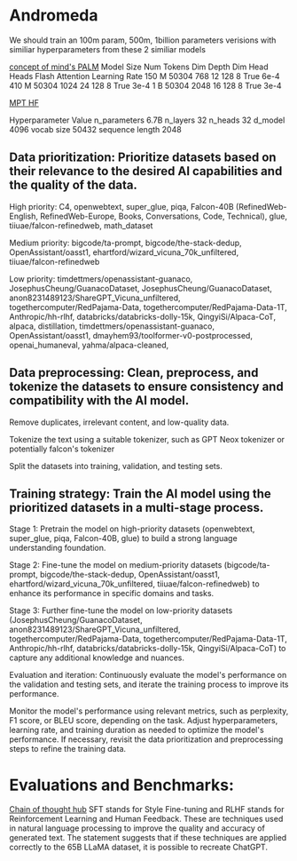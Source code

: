 #  Andromeda

We should train an 100m param, 500m, 1billion parameters verisions with similiar hyperparameters from these 2 similiar models

[concept of mind's PALM](https://github.com/conceptofmind/PaLM)
Model Size	Num Tokens	Dim	Depth	Dim Head	Heads	Flash Attention	Learning Rate
150 M	50304	768	12	128	8	True	6e-4
410 M	50304	1024	24	128	8	True	3e-4
1 B	50304	2048	16	128	8	True	3e-4


[MPT HF](https://huggingface.co/mosaicml/mpt-7b)

Hyperparameter	Value
n_parameters	6.7B
n_layers	32
n_heads	32
d_model	4096
vocab size	50432
sequence length	2048




## Data prioritization: Prioritize datasets based on their relevance to the desired AI capabilities and the quality of the data.

High priority: C4, openwebtext, super_glue, piqa, Falcon-40B (RefinedWeb-English, RefinedWeb-Europe, Books, Conversations, Code, Technical), glue, tiiuae/falcon-refinedweb, math_dataset

Medium priority:  bigcode/ta-prompt, bigcode/the-stack-dedup, OpenAssistant/oasst1, ehartford/wizard_vicuna_70k_unfiltered, tiiuae/falcon-refinedweb

Low priority: timdettmers/openassistant-guanaco, JosephusCheung/GuanacoDataset,  JosephusCheung/GuanacoDataset, anon8231489123/ShareGPT_Vicuna_unfiltered, togethercomputer/RedPajama-Data, togethercomputer/RedPajama-Data-1T, Anthropic/hh-rlhf, databricks/databricks-dolly-15k, QingyiSi/Alpaca-CoT, alpaca,
distillation, timdettmers/openassistant-guanaco, OpenAssistant/oasst1, dmayhem93/toolformer-v0-postprocessed, openai_humaneval, yahma/alpaca-cleaned, 

## Data preprocessing: Clean, preprocess, and tokenize the datasets to ensure consistency and compatibility with the AI model.

Remove duplicates, irrelevant content, and low-quality data.

Tokenize the text using a suitable tokenizer, such as GPT Neox tokenizer or potentially falcon's tokenizer

Split the datasets into training, validation, and testing sets.


## Training strategy: Train the AI model using the prioritized datasets in a multi-stage process.

Stage 1: Pretrain the model on high-priority datasets (openwebtext, super_glue, piqa, Falcon-40B, glue) to build a strong language understanding foundation.

Stage 2: Fine-tune the model on medium-priority datasets (bigcode/ta-prompt, bigcode/the-stack-dedup, OpenAssistant/oasst1, ehartford/wizard_vicuna_70k_unfiltered, tiiuae/falcon-refinedweb) to enhance its performance in specific domains and tasks.

Stage 3: Further fine-tune the model on low-priority datasets (JosephusCheung/GuanacoDataset, anon8231489123/ShareGPT_Vicuna_unfiltered, togethercomputer/RedPajama-Data, togethercomputer/RedPajama-Data-1T, Anthropic/hh-rlhf, databricks/databricks-dolly-15k, QingyiSi/Alpaca-CoT) to capture any additional knowledge and nuances.


Evaluation and iteration: Continuously evaluate the model's performance on the validation and testing sets, and iterate the training process to improve its performance.

Monitor the model's performance using relevant metrics, such as perplexity, F1 score, or BLEU score, depending on the task.
Adjust hyperparameters, learning rate, and training duration as needed to optimize the model's performance.
If necessary, revisit the data prioritization and preprocessing steps to refine the training data.


# Evaluations and Benchmarks:

[Chain of thought hub](https://github.com/FranxYao/chain-of-thought-hub)
SFT stands for Style Fine-tuning and RLHF stands for Reinforcement Learning and Human Feedback. These are techniques used in natural language processing to improve the quality and accuracy of generated text. The statement suggests that if these techniques are applied correctly to the 65B LLaMA dataset, it is possible to recreate ChatGPT.